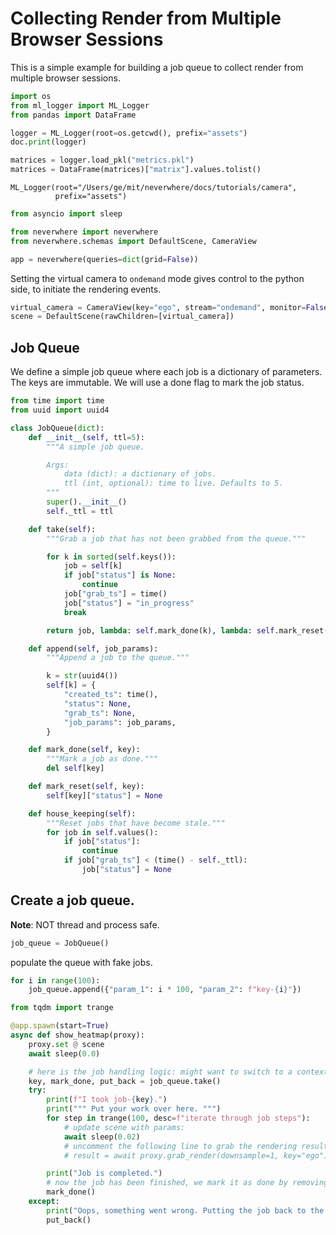 
# Collecting Render from Multiple Browser Sessions

This is a simple example for building a job queue to collect render from multiple browser sessions.

```python
import os
from ml_logger import ML_Logger
from pandas import DataFrame

logger = ML_Logger(root=os.getcwd(), prefix="assets")
doc.print(logger)

matrices = logger.load_pkl("metrics.pkl")
matrices = DataFrame(matrices)["matrix"].values.tolist()
```

```
ML_Logger(root="/Users/ge/mit/neverwhere/docs/tutorials/camera",
          prefix="assets")
```
```python
from asyncio import sleep

from neverwhere import neverwhere
from neverwhere.schemas import DefaultScene, CameraView

app = neverwhere(queries=dict(grid=False))
```

Setting the virtual camera to `ondemand` mode gives control to the python side, to initiate the rendering events.

```python
virtual_camera = CameraView(key="ego", stream="ondemand", monitor=False)
scene = DefaultScene(rawChildren=[virtual_camera])
```

## Job Queue

We define a simple job queue where each job is a dictionary of parameters. The keys are 
immutable. We will use a done flag to mark the job status.

```python
from time import time
from uuid import uuid4

class JobQueue(dict):
    def __init__(self, ttl=5):
        """A simple job queue.

        Args:
            data (dict): a dictionary of jobs.
            ttl (int, optional): time to live. Defaults to 5.
        """
        super().__init__()
        self._ttl = ttl

    def take(self):
        """Grab a job that has not been grabbed from the queue."""

        for k in sorted(self.keys()):
            job = self[k]
            if job["status"] is None:
                continue
            job["grab_ts"] = time()
            job["status"] = "in_progress"
            break

        return job, lambda: self.mark_done(k), lambda: self.mark_reset(k)

    def append(self, job_params):
        """Append a job to the queue."""

        k = str(uuid4())
        self[k] = {
            "created_ts": time(),
            "status": None,
            "grab_ts": None,
            "job_params": job_params,
        }

    def mark_done(self, key):
        """Mark a job as done."""
        del self[key]

    def mark_reset(self, key):
        self[key]["status"] = None

    def house_keeping(self):
        """Reset jobs that have become stale."""
        for job in self.values():
            if job["status"]:
                continue
            if job["grab_ts"] < (time() - self._ttl):
                job["status"] = None
```
## Create a job queue.

**Note**: NOT thread and process safe.

```python
job_queue = JobQueue()
```
populate the queue with fake jobs.
```python
for i in range(100):
    job_queue.append({"param_1": i * 100, "param_2": f"key-{i}"})
```
```python
from tqdm import trange

@app.spawn(start=True)
async def show_heatmap(proxy):
    proxy.set @ scene
    await sleep(0.0)

    # here is the job handling logic: might want to switch to a context manager.
    key, mark_done, put_back = job_queue.take()
    try:
        print(f"I took job-{key}.")
        print(""" Put your work over here. """)
        for step in trange(100, desc=f"iterate through job steps"):
            # update scene with params:
            await sleep(0.02)
            # uncomment the following line to grab the rendering result.
            # result = await proxy.grab_render(downsample=1, key="ego")

        print("Job is completed.")
        # now the job has been finished, we mark it as done by removing it from the queue.
        mark_done()
    except:
        print("Oops, something went wrong. Putting the job back to the queue.")
        put_back()
```

